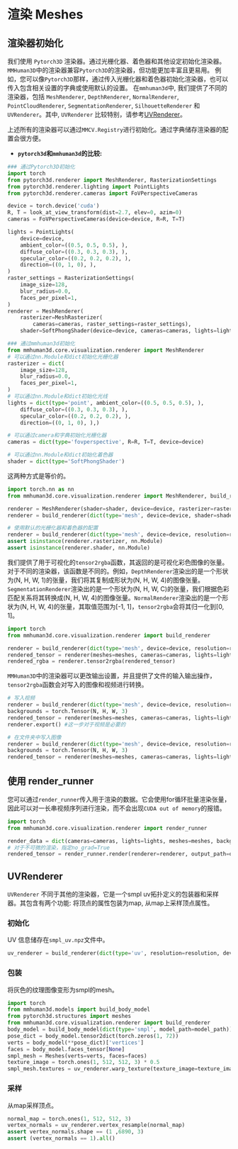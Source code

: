 # 渲染 Meshes

## 渲染器初始化

我们使用 `Pytorch3D` 渲染器。通过光栅化器、着色器和其他设定初始化渲染器。 `MMHuman3D`中的渲染器兼容`Pytorch3D`的渲染器，但功能更加丰富且更易用。 例如，您可以像`Pytorch3D`那样，通过传入光栅化器和着色器初始化渲染器，也可以传入包含相关设置的字典或使用默认的设置。
在`mmhuman3d`中, 我们提供了不同的渲染器，包括 `MeshRenderer`, `DepthRenderer`, `NormalRenderer`, `PointCloudRenderer`, `SegmentationRenderer`, `SilhouetteRenderer` 和 `UVRenderer`。其中, `UVRenderer` 比较特别，请参考[UVRenderer](#uvrenderer)。

上述所有的渲染器可以通过`MMCV.Registry`进行初始化。通过字典储存渲染器的配置会很方便。

- **`pytorch3d`和`mmhuman3d`的比较:**
```python
### 通过Pytorch3D初始化
import torch
from pytorch3d.renderer import MeshRenderer, RasterizationSettings
from pytorch3d.renderer.lighting import PointLights
from pytorch3d.renderer.cameras import FoVPerspectiveCameras

device = torch.device('cuda')
R, T = look_at_view_transform(dist=2.7, elev=0, azim=0)
cameras = FoVPerspectiveCameras(device=device, R=R, T=T)

lights = PointLights(
    device=device,
    ambient_color=((0.5, 0.5, 0.5), ),
    diffuse_color=((0.3, 0.3, 0.3), ),
    specular_color=((0.2, 0.2, 0.2), ),
    direction=((0, 1, 0), ),
)
raster_settings = RasterizationSettings(
    image_size=128,
    blur_radius=0.0,
    faces_per_pixel=1,
)
renderer = MeshRenderer(
    rasterizer=MeshRasterizer(
        cameras=cameras, raster_settings=raster_settings),
    shader=SoftPhongShader(device=device, cameras=cameras, lights=lights))

### 通过mmhuman3d初始化
from mmhuman3d.core.visualization.renderer import MeshRenderer
# 可以通过nn.Module和dict初始化光栅化器
rasterizer = dict(
    image_size=128,
    blur_radius=0.0,
    faces_per_pixel=1,
)
# 可以通过nn.Module和dict初始化光线
lights = dict(type='point', ambient_color=((0.5, 0.5, 0.5), ),
    diffuse_color=((0.3, 0.3, 0.3), ),
    specular_color=((0.2, 0.2, 0.2), ),
    direction=((0, 1, 0), ),)

# 可以通过camera和字典初始化光栅化器
cameras = dict(type='fovperspective', R=R, T=T, device=device)

# 可以通过nn.Module和dict初始化着色器
shader = dict(type='SoftPhongShader')
```

这两种方式是等价的。
```python
import torch.nn as nn
from mmhuman3d.core.visualization.renderer import MeshRenderer, build_renderer

renderer = MeshRenderer(shader=shader, device=device, rasterizer=rasterizer, resolution=resolution)
renderer = build_renderer(dict(type='mesh', device=device, shader=shader, rasterizer=rasterizer, resolution=resolution))

# 使用默认的光栅化器和着色器的配置
renderer = build_renderer(dict(type='mesh', device=device, resolution=resolution))
assert isinstance(renderer.rasterizer, nn.Module)
assert isinstance(renderer.shader, nn.Module)
```

我们提供了用于可视化的`tensor2rgba`函数，其返回的是可视化彩色图像的张量。
对于不同的渲染器，该函数是不同的。例如，`DepthRenderer`渲染出的是一个形状为(N, H, W, 1)的张量，我们将其复制成形状为(N, H, W, 4)的图像张量。`SegmentationRenderer`渲染出的是一个形状为(N, H, W, C)的张量，我们根据色彩匹配关系将其转换成(N, H, W, 4)的图像张量。`NormalRenderer`渲染出的是一个形状为(N, H, W, 4)的张量，其取值范围为[-1, 1]，`tensor2rgba`会将其归一化到[0, 1]。

```python
import torch
from mmhuman3d.core.visualization.renderer import build_renderer

renderer = build_renderer(dict(type='mesh', device=device, resolution=resolution))
rendered_tensor = renderer(meshes=meshes, cameras=cameras, lights=lights)
rendered_rgba = renderer.tensor2rgba(rendered_tensor)
```

`MMHuman3D`中的渲染器可以更改输出设置，并且提供了文件的输入输出操作，`tensor2rgba`函数会对写入的图像和视频进行转换。

```python
# 写入视频
renderer = build_renderer(dict(type='mesh', device=device, resolution=resolution, output_path='test.mp4'))
backgrounds = torch.Tensor(N, H, W, 3)
rendered_tensor = renderer(meshes=meshes, cameras=cameras, lights=lights, backgrounds=backgrounds)
renderer.export() #这一步对于视频是必要的

# 在文件夹中写入图像
renderer = build_renderer(dict(type='mesh', device=device, resolution=resolution, output_path='test_folder', out_img_format='%06d.png'))
backgrounds = torch.Tensor(N, H, W, 3)
rendered_tensor = renderer(meshes=meshes, cameras=cameras, lights=lights, backgrounds=backgrounds)
```


## 使用 render_runner

您可以通过`render_runner`传入用于渲染的数据。它会使用for循环批量渲染张量，因此可以对一长串视频序列进行渲染，而不会出现`CUDA out of memory`的报错。

```python
import torch
from mmhuman3d.core.visualization.renderer import render_runner

render_data = dict(cameras=cameras, lights=lights, meshes=meshes, backgrounds=backgrounds)
# 对于不可微的渲染，指定no_grad=True
rendered_tensor = render_runner.render(renderer=renderer, output_path=output_path, resolution=resolution, batch_size=batch_size, device=device, no_grad=True, return_tensor=True, **render_data)
```

## UVRenderer

`UVRenderer` 不同于其他的渲染器，它是一个smpl uv拓扑定义的包装器和采样器。其包含有两个功能: 将顶点的属性包装为map, 从map上采样顶点属性。

### 初始化
UV 信息储存在`smpl_uv.npz`文件中。
```python
uv_renderer = build_renderer(dict(type='uv', resolution=resolution, device=device, model_type='smpl', uv_param_path='data/body_models/smpl/smpl_uv.npz'))
```
### 包装
将灰色的纹理图像变形为smpl的mesh。

```python
import torch
from mmhuman3d.models import build_body_model
from pytorch3d.structures import meshes
from mmhuman3d.core.visualization.renderer import build_renderer
body_model = build_body_model(dict(type='smpl', model_path=model_path)).to(device)
pose_dict = body_model.tensor2dict(torch.zeros(1, 72))
verts = body_model(**pose_dict)['vertices']
faces = body_model.faces_tensor[None]
smpl_mesh = Meshes(verts=verts, faces=faces)
texture_image = torch.ones(1, 512, 512, 3) * 0.5
smpl_mesh.textures = uv_renderer.warp_texture(texture_image=texture_image)
```
### 采样
从map采样顶点。

```python
normal_map = torch.ones(1, 512, 512, 3)
vertex_normals = uv_renderer.vertex_resample(normal_map)
assert vertex_normals.shape == (1 ,6890, 3)
assert (vertex_normals == 1).all()
```
